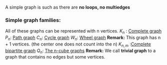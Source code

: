 A simple graph is such as there are **no loops, no multiedges**
### Simple graph families: 
All of these graphs can be represented with n vertices. 
$K_n$ : [Complete graph](Complete%20graph.md)
$P_n$: [Path graph](Path%20graph)
$C_n$: [Cycle graph](Cycle%20graph)
$W_n$: [Wheel graph](Wheel%20graph)
	**Remark:** This graph has n + 1 vertices. (the center one does not count into the n)
$K_{n,m}$ :[Complete bipartite graph](Complete%20bipartite%20graph)
$Q_n$: [The n-cube graphs](The%20n-cube%20graphs.md)
**Remark:** We call **trivial graph** to a graph that contains no edges but some vertices. 